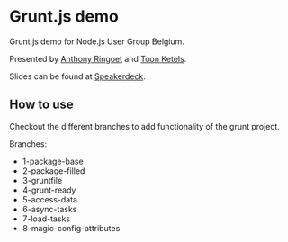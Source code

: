 Grunt.js demo
=============

Grunt.js demo for Node.js User Group Belgium.

Presented by [Anthony Ringoet](https://twitter.com/mylittletony) and [Toon Ketels](https://twitter.com/toonketels).

Slides can be found at [Speakerdeck](https://speakerdeck.com/toonketels/introducing-grunt-dot-js-the-javascript-task-runner).


## How to use

Checkout the different branches to add functionality of the grunt
project.

Branches:
* 1-package-base
* 2-package-filled
* 3-gruntfile
* 4-grunt-ready
* 5-access-data
* 6-async-tasks
* 7-load-tasks
* 8-magic-config-attributes